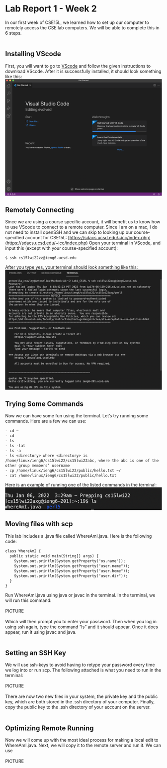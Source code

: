 # Lab Report 1 - Week 2
In our first week of CSE15L, we learned how to set up our computer to remotely access the CSE lab computers. We will be able to complete this in 6 steps.
<br/><br/>

## Installing VScode
First, you will want to go to [VScode](https://code.visualstudio.com/) and follow the given instructions to download VScode. After it is successfully installed, it should look something like this:
![Image](VScode1.png)

## Remotely Connecting
Since we are using a course specific account, it will benefit us to know how to use VScode to connect to a remote computer. Since I am on a mac, I do not need to install openSSH and we can skip to looking up our course-specified account for CSE15L:
[https://sdacs.ucsd.edu/~icc/index.php](https://sdacs.ucsd.edu/~icc/index.php)
Open your terminal in VScode, and input this (except with your course-specified account):
```
$ ssh cs15lwi22zz@ieng6.ucsd.edu
```
After you type yes, your terminal should look something like this:
![Image](RemotelyConnecting2.png)

## Trying Some Commands
Now we can have some fun using the terminal. Let’s try running some commands. Here are a few we can use:
```
- cd ~
- cd
- ls
- ls -lat
- ls -a
- ls <directory> where <directory> is /home/linux/ieng6/cs15lwi22/cs15lwi22abc, where the abc is one of the other group members’ username
- cp /home/linux/ieng6/cs15lwi22/public/hello.txt ~/
- cat /home/linux/ieng6/cs15lwi22/public/hello.txt
```
Here is an example of running one of the listed commands in the terminal:
![Image](Command3.png)

## Moving files with scp
This lab includes a .java file called WhereAmI.java. Here is the following code:
```
class WhereAmI {
  public static void main(String[] args) {
    System.out.println(System.getProperty("os.name"));
    System.out.println(System.getProperty("user.name"));
    System.out.println(System.getProperty("user.home"));
    System.out.println(System.getProperty("user.dir"));
  }
}
```
Run WhereAmI.java using java or javac in the terminal. 
In the terminal, we will run this command:
<br/><br/> 
PICTURE
<br/><br/>
Which will then prompt you to enter your password. Then when you log in using ssh again, type the command “ls” and it should appear. Once it does appear, run it using javac and java. 
<br/><br/>

## Setting an SSH Key
We will use ssh-keys to avoid having to retype your password every time we log into or run scp. The following attached is what you need to run in the terminal:
<br/><br/>
PICTURE
<br/><br/>
There are now two new files in your system, the private key and the public key, which are both stored in the .ssh directory of your computer. Finally, copy the public key to the .ssh directory of your account on the server. 
<br/><br/>

## Optimizing Remote Running
Now we will come up with the most ideal process for making a local edit to WhereAmI.java. Next, we will copy it to the remote server and run it. We can use
<br/><br/>
PICTURE
<br/><br/>